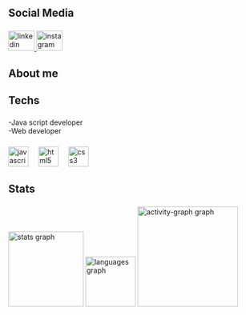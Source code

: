 <h2 align="left">Social Media</h2>

###

<div align="left">
  <a href="https://www.linkedin.com/in/gabriel-rodrigues-carneiro-1920a6290" target="_blank">
    <img src="https://raw.githubusercontent.com/maurodesouza/profile-readme-generator/master/src/assets/icons/social/linkedin/default.svg" width="52" height="40" alt="linkedin logo"  />
  </a>
  <a href="https://www.instagram.com/gabriel_rodrigues_carneiro7/profilecard/?igsh=MWIzajcyZDY0bHllaw==" target="_blank">
    <img src="https://raw.githubusercontent.com/maurodesouza/profile-readme-generator/master/src/assets/icons/social/instagram/default.svg" width="52" height="40" alt="instagram logo"  />
  </a>
</div>

###

<h2 align="left">About me</h2>

###

<h2 align="left">Techs</h2>

###

<p align="left">-Java script developer<br>-Web developer</p>

###

<div align="left">
  <img src="https://cdn.jsdelivr.net/gh/devicons/devicon/icons/javascript/javascript-original.svg" height="40" alt="javascript logo"  />
  <img width="12" />
  <img src="https://cdn.jsdelivr.net/gh/devicons/devicon/icons/html5/html5-original.svg" height="40" alt="html5 logo"  />
  <img width="12" />
  <img src="https://cdn.jsdelivr.net/gh/devicons/devicon/icons/css3/css3-original.svg" height="40" alt="css3 logo"  />
</div>

###

<h2 align="left">Stats</h2>

###

<div align="left">
  <img src="https://github-readme-stats.vercel.app/api?username=GabrielRodrigues548&hide_title=false&hide_rank=false&show_icons=true&include_all_commits=true&count_private=true&disable_animations=false&theme=dark&locale=en&hide_border=false&order=1&custom_title=ijhuih" height="150" alt="stats graph"  />
  <img src="https://github-readme-stats.vercel.app/api/top-langs?username=GabrielRodrigues548&locale=en&hide_title=false&layout=compact&card_width=320&langs_count=5&theme=dark&hide_border=false&order=2" height="100" alt="languages graph"  />
  <img src="https://github-readme-activity-graph.vercel.app/graph?username=GabrielRodrigues548&radius=16&theme=one-dark&area=true&order=5" height="200" alt="activity-graph graph"  />
</div>

###

